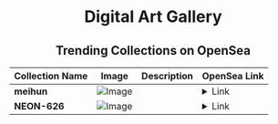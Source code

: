 <div align="center">

# Digital Art Gallery

## Trending Collections on OpenSea

| Collection Name                       | Image                                                                                     | Description                       | OpenSea Link                                                                                          |
|---------------------------------------|-------------------------------------------------------------------------------------------|-----------------------------------|--------------------------------------------------------------------------------------------------------|
| **meihun** | ![Image](https://i.seadn.io/s/raw/files/84fd194009c700bc8b8c60599322d2ae.jpg?w=500&auto=format?w=200&auto=format) |  | <details><summary>Link</summary>[meihun](https://opensea.io/collection/meihun)</details> |
| **NEON-626** | ![Image](https://i.seadn.io/s/raw/files/fab93cca95cef232e3180d7f3cc84103.jpg?w=500&auto=format?w=200&auto=format) |  | <details><summary>Link</summary>[NEON-626](https://opensea.io/collection/neon-626)</details> |

</div>